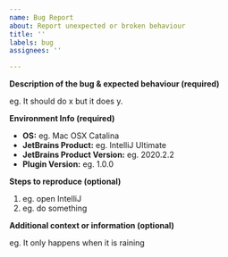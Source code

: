 ```yaml
---
name: Bug Report
about: Report unexpected or broken behaviour
title: ''
labels: bug
assignees: ''

---
```


**Description of the bug & expected behaviour (required)**

eg. It should do x but it does y.

**Environment Info (required)**

* **OS:** eg. Mac OSX Catalina
* **JetBrains Product:** eg. IntelliJ Ultimate
* **JetBrains Product Version:** eg. 2020.2.2
* **Plugin Version:** eg. 1.0.0

**Steps to reproduce (optional)**

1. eg. open IntelliJ
1. eg. do something

**Additional context or information (optional)**

eg. It only happens when it is raining